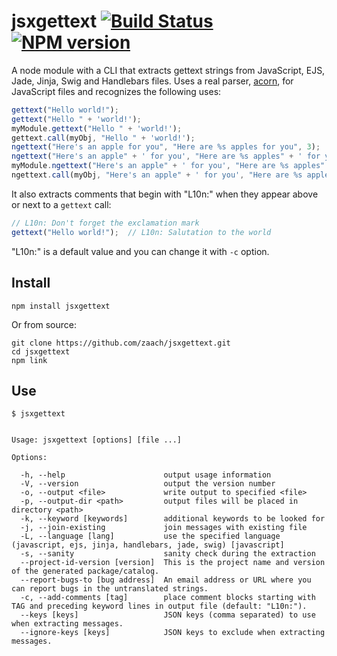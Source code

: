 # jsxgettext [![Build Status](https://travis-ci.org/zaach/jsxgettext.png)](https://travis-ci.org/zaach/jsxgettext) [![NPM version](https://badge.fury.io/js/jsxgettext.png)](http://badge.fury.io/js/jsxgettext)

A node module with a CLI that extracts gettext strings from JavaScript, EJS, Jade, Jinja, Swig and Handlebars files. Uses a real parser, [acorn](https://github.com/marijnh/acorn), for JavaScript files and recognizes the following uses:

```javascript
gettext("Hello world!");
gettext("Hello " + 'world!');
myModule.gettext("Hello " + 'world!');
gettext.call(myObj, "Hello " + 'world!');
ngettext("Here's an apple for you", "Here are %s apples for you", 3);
ngettext("Here's an apple" + ' for you', "Here are %s apples" + ' for you', 3);
myModule.ngettext("Here's an apple" + ' for you', "Here are %s apples" + ' for you', 3);
ngettext.call(myObj, "Here's an apple" + ' for you', "Here are %s apples" + ' for you', 3);
```

It also extracts comments that begin with "L10n:" when they appear above or next to a `gettext` call:

```javascript
// L10n: Don't forget the exclamation mark
gettext("Hello world!");  // L10n: Salutation to the world  
```

"L10n:" is a default value and you can change it with `-c` option.

## Install

    npm install jsxgettext

Or from source:

    git clone https://github.com/zaach/jsxgettext.git
    cd jsxgettext
    npm link

## Use

    $ jsxgettext


    Usage: jsxgettext [options] [file ...]
  
    Options:
  
      -h, --help                      output usage information
      -V, --version                   output the version number
      -o, --output <file>             write output to specified <file>
      -p, --output-dir <path>         output files will be placed in directory <path>
      -k, --keyword [keywords]        additional keywords to be looked for
      -j, --join-existing             join messages with existing file
      -L, --language [lang]           use the specified language (javascript, ejs, jinja, handlebars, jade, swig) [javascript]
      -s, --sanity                    sanity check during the extraction
      --project-id-version [version]  This is the project name and version of the generated package/catalog.
      --report-bugs-to [bug address]  An email address or URL where you can report bugs in the untranslated strings.
      -c, --add-comments [tag]        place comment blocks starting with TAG and preceding keyword lines in output file (default: "L10n:").
      --keys [keys]                   JSON keys (comma separated) to use when extracting messages.
      --ignore-keys [keys]            JSON keys to exclude when extracting messages.